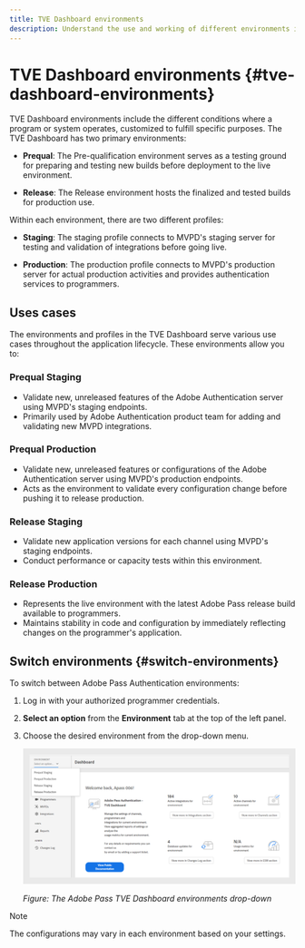 ```yaml
---
title: TVE Dashboard environments
description: Understand the use and working of different environments in TVE dashboard.
---
```

# TVE Dashboard environments {#tve-dashboard-environments}

TVE Dashboard environments include the different conditions where a program or system operates, customized to fulfill specific purposes. The TVE Dashboard has two primary environments:

* **Prequal**: The Pre-qualification environment serves as a testing ground for preparing and testing new builds before deployment to the live environment.

* **Release**: The Release environment hosts the finalized and tested builds for production use.

Within each environment, there are two different profiles:

* **Staging**: The staging profile connects to MVPD's staging server for testing and validation of integrations before going live.

* **Production**: The production profile connects to MVPD's production server for actual production activities and provides authentication services to programmers.

## Uses cases

The environments and profiles in the TVE Dashboard serve various use cases throughout the application lifecycle. These environments allow you to:

### Prequal Staging

* Validate new, unreleased features of the Adobe Authentication server using MVPD's staging endpoints.
* Primarily used by Adobe Authentication product team for adding and validating new MVPD integrations.

### Prequal Production

* Validate new, unreleased features or configurations of the Adobe Authentication server using MVPD's production endpoints.
* Acts as the environment to validate every configuration change before pushing it to release production.

### Release Staging

* Validate new application versions for each channel using MVPD's staging endpoints.
* Conduct performance or capacity tests within this environment.

### Release Production

* Represents the live environment with the latest Adobe Pass release build available to programmers.
* Maintains stability in code and configuration by immediately reflecting changes on the programmer's application.

## Switch environments {#switch-environments}

To switch between Adobe Pass Authentication environments:

1. Log in with your authorized programmer credentials.
1. **Select an option** from the **Environment** tab at the top of the left panel.
1. Choose the desired environment from the drop-down menu.

   ![TVE Dashboard environments dropdown](assets/tve-dashboard-env.png)

   *Figure: The Adobe Pass TVE Dashboard environments drop-down*


>[!NOTE]
>
> The configurations may vary in each environment based on your settings.

<!--Remove this section
>[!IMPORTANT]
>
>When making administrative changes to your Adobe Pass Authentication configuration through the TVE Dashboard, we strongly advise you to follow the sequence below in order to ensure proper functionality.

To make administrative changes to your Adobe Pass Authentication configuration through the TVE Dashboard:

* Perform the changes in [Release Staging and validate them](http://sp.auth-staging.adobe.com/apitest/api.html).
* Perform the changes in [Prequal Production and validate them](http://sp.auth-staging.adobe.com/apitest/api.html).
* Perform the changes in [Release Production and validate them](http://sp.auth-staging.adobe.com/apitest/api.html). -->

<!--Remove this section
For the administrative changes to go live, navigate to **Review and Push Changes** section by selecting the button, which will show up in the bottom-left part of the sidebar, in order to review changes, add a description for the newly created changes and confirm the configuration update by selecting the "Push Configuration".

![Tve Dashboard review an push notification](assets/tve-review-push-notifications.png)

*Figure: The Adobe Primetime TVE Dashboard Review and Push Changes notification*-->
